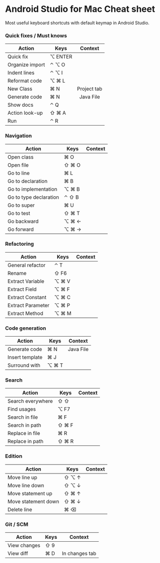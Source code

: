 Android Studio for Mac Cheat sheet
==================================

Most useful keyboard shortcuts with default keymap in Android Studio.


<!-- Mac symbols for fast copy-paste contributions
 CTRL    : ⌃
 Option  : ⌥
 Command : ⌘
 Shift   : ⇧ 
 others  : http://macbiblioblog.blogspot.com/2005/05/special-key-symbols.html
-->

### Quick fixes / Must knows

| Action           | Keys          | Context       | 
| ---------------- | ------------- |:-------------:|
| Quick fix        | ⌥ ENTER       |               | 
| Organize import  | ⌃ ⌥ O         |               |  
| Indent lines     | ⌃ ⌥ I         |               |
| Reformat code    | ⌥ ⌘ L         |               | 
| New Class        | ⌘ N           | Project  tab  | 
| Generate code    | ⌘ N           | Java File     | 
| Show docs        | ⌃ Q           |               | 
| Action look-up   | ⇧ ⌘ A         |               |
| Run              | ⌃ R           |               |

### Navigation

| Action                  | Keys          | Context       | 
| ----------------------- | ------------- |:-------------:|
| Open class              | ⌘ O           |               | 
| Open file               | ⇧ ⌘ O         |               |  
| Go to line              | ⌘ L           |               |
| Go to declaration       | ⌘ B           |               |
| Go to implementation    | ⌥ ⌘ B         |               |
| Go to type declaration  | ⌃ ⇧ B         |               |
| Go to super             | ⌘ U           |               |
| Go to test              | ⇧ ⌘ T         |               |
| Go backward             | ⌥ ⌘ ←         |               |
| Go forward              | ⌥ ⌘ →         |               |

### Refactoring

| Action           | Keys          | Context       | 
| ---------------- | ------------- |:-------------:|
| General refactor | ⌃ T           |               | 
| Rename           | ⇧ F6          |               |  
| Extract Variable | ⌥ ⌘ V         |               |
| Extract Field    | ⌥ ⌘ F         |               |
| Extract Constant | ⌥ ⌘ C         |               |
| Extract Parameter| ⌥ ⌘ P         |               |
| Extract Method   | ⌥ ⌘ M         |               |


### Code generation

| Action           | Keys          | Context       | 
| ---------------- | ------------- |:-------------:|
| Generate code    | ⌘ N           | Java File     | 
| Insert template  | ⌘ J           |               |
| Surround with    | ⌥ ⌘ T         |               |

### Search

| Action            | Keys          | Context       | 
| ----------------  | ------------- |:-------------:|
| Search everywhere | ⇧ ⇧           |               | 
| Find usages       | ⌥ F7          |               | 
| Search in file    | ⌘ F           |               | 
| Search in path    | ⇧ ⌘ F         |               | 
| Replace in file   | ⌘ R           |               | 
| Replace in path   | ⇧ ⌘ R         |               | 

### Edition

| Action              | Keys          | Context       | 
| ------------------- | ------------- |:-------------:|
| Move line up        | ⇧ ⌥ ↑         |               | 
| Move line down      | ⇧ ⌥ ↓         |               |
| Move statement up   | ⇧ ⌘ ↑         |               | 
| Move statement down | ⇧ ⌘ ↓         |               | 
| Delete line         | ⌘ ⌫           |               | 


### Git / SCM

| Action              | Keys          | Context        | 
| ------------------- | ------------- |:--------------:|
| View changes        | ⇧ 9           |                | 
| View diff           | ⌘ D           | In changes tab | 


